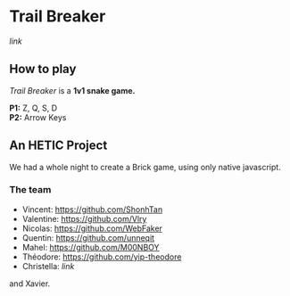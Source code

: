 # Trail Breaker

*link*

## How to play
*Trail Breaker* is a **1v1 snake game.**  

**P1:** Z, Q, S, D  
**P2:** Arrow Keys  

## An HETIC Project
We had a whole night to create a Brick game, using only native javascript.

### The team
* Vincent: https://github.com/ShonhTan
* Valentine: https://github.com/Vlry
* Nicolas: https://github.com/WebFaker
* Quentin: https://github.com/unneqit
* Mahel: https://github.com/M00NBOY
* Théodore: https://github.com/yip-theodore
* Christella: *link*  

and Xavier.
